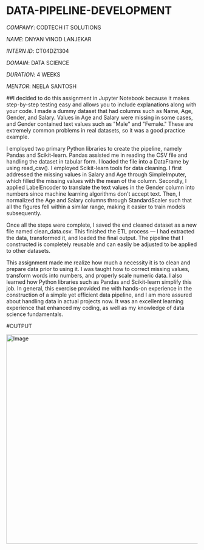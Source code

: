 # DATA-PIPELINE-DEVELOPMENT

*COMPANY*: CODTECH IT SOLUTIONS

*NAME*: DNYAN VINOD LANJEKAR

*INTERN ID*: CT04DZ1304

*DOMAIN*: DATA SCIENCE

*DURATION*: 4 WEEKS

*MENTOR*: NEELA SANTOSH

##I decided to do this assignment in Jupyter Notebook because it makes step-by-step testing easy and allows you to include explanations along with your code. I made a dummy dataset that had columns such as Name, Age, Gender, and Salary. Values in Age and Salary were missing in some cases, and Gender contained text values such as "Male" and "Female." These are extremely common problems in real datasets, so it was a good practice example.

I employed two primary Python libraries to create the pipeline, namely Pandas and Scikit-learn. Pandas assisted me in reading the CSV file and handling the dataset in tabular form. I loaded the file into a DataFrame by using read_csv(). I employed Scikit-learn tools for data cleaning. I first addressed the missing values in Salary and Age through SimpleImputer, which filled the missing values with the mean of the column. Secondly, I applied LabelEncoder to translate the text values in the Gender column into numbers since machine learning algorithms don't accept text. Then, I normalized the Age and Salary columns through StandardScaler such that all the figures fell within a similar range, making it easier to train models subsequently.

Once all the steps were complete, I saved the end cleaned dataset as a new file named clean_data.csv. This finished the ETL process — I had extracted the data, transformed it, and loaded the final output. The pipeline that I constructed is completely reusable and can easily be adjusted to be applied to other datasets.

This assignment made me realize how much a necessity it is to clean and prepare data prior to using it. I was taught how to correct missing values, transform words into numbers, and properly scale numeric data. I also learned how Python libraries such as Pandas and Scikit-learn simplify this job. In general, this exercise provided me with hands-on experience in the construction of a simple yet efficient data pipeline, and I am more assured about handling data in actual projects now. It was an excellent learning experience that enhanced my coding, as well as my knowledge of data science fundamentals.

#OUTPUT

<img width="922" height="551" alt="Image" src="https://github.com/user-attachments/assets/21f77e7d-38f8-4532-ac80-19a2687a959f" /> 
